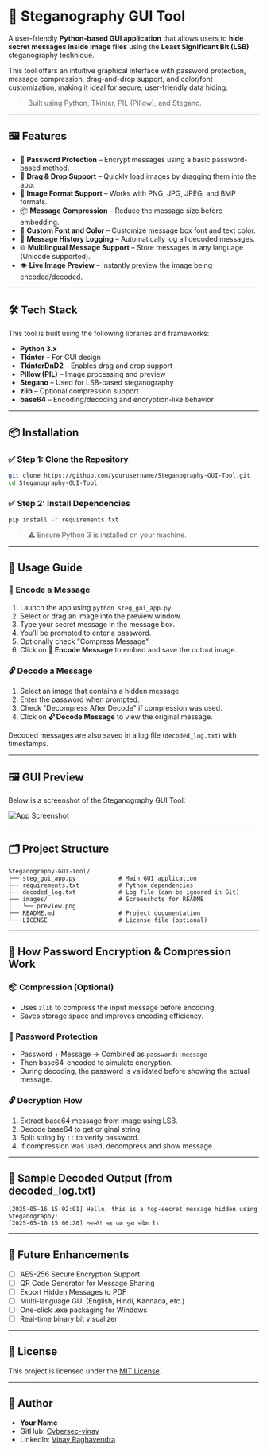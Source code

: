 # 🔐 Steganography GUI Tool

A user-friendly **Python-based GUI application** that allows users to **hide secret messages inside image files** using the **Least Significant Bit (LSB)** steganography technique.

This tool offers an intuitive graphical interface with password protection, message compression, drag-and-drop support, and color/font customization, making it ideal for secure, user-friendly data hiding.

> Built using Python, Tkinter, PIL (Pillow), and Stegano.

---

## 🖼 Features

- 🔐 **Password Protection** – Encrypt messages using a basic password-based method.
- 📂 **Drag & Drop Support** – Quickly load images by dragging them into the app.
- 📸 **Image Format Support** – Works with PNG, JPG, JPEG, and BMP formats.
- 📦 **Message Compression** – Reduce the message size before embedding.
- 🎨 **Custom Font and Color** – Customize message box font and text color.
- 📜 **Message History Logging** – Automatically log all decoded messages.
- 🌐 **Multilingual Message Support** – Store messages in any language (Unicode supported).
- 👁️ **Live Image Preview** – Instantly preview the image being encoded/decoded.

---

## 🛠 Tech Stack

This tool is built using the following libraries and frameworks:

- **Python 3.x**
- **Tkinter** – For GUI design
- **TkinterDnD2** – Enables drag and drop support
- **Pillow (PIL)** – Image processing and preview
- **Stegano** – Used for LSB-based steganography
- **zlib** – Optional compression support
- **base64** – Encoding/decoding and encryption-like behavior

---

## 📦 Installation

### ✅ Step 1: Clone the Repository

```bash
git clone https://github.com/yourusername/Steganography-GUI-Tool.git
cd Steganography-GUI-Tool
````

### ✅ Step 2: Install Dependencies

```bash
pip install -r requirements.txt
```

> ⚠️ Ensure Python 3 is installed on your machine.

---

## 🚀 Usage Guide

### 🔐 Encode a Message

1. Launch the app using `python steg_gui_app.py`.
2. Select or drag an image into the preview window.
3. Type your secret message in the message box.
4. You’ll be prompted to enter a password.
5. Optionally check "Compress Message".
6. Click on **🔐 Encode Message** to embed and save the output image.

### 🔓 Decode a Message

1. Select an image that contains a hidden message.
2. Enter the password when prompted.
3. Check "Decompress After Decode" if compression was used.
4. Click on **🔓 Decode Message** to view the original message.

Decoded messages are also saved in a log file (`decoded_log.txt`) with timestamps.

---

## 🖼 GUI Preview

Below is a screenshot of the Steganography GUI Tool:

![App Screenshot](images/preview.png)

---

## 🗂 Project Structure

```
Steganography-GUI-Tool/
├── steg_gui_app.py            # Main GUI application
├── requirements.txt           # Python dependencies
├── decoded_log.txt            # Log file (can be ignored in Git)
├── images/                    # Screenshots for README
│   └── preview.png
├── README.md                  # Project documentation
└── LICENSE                    # License file (optional)
```

---

## 🔐 How Password Encryption & Compression Work

### 📦 Compression (Optional)

* Uses `zlib` to compress the input message before encoding.
* Saves storage space and improves encoding efficiency.

### 🔐 Password Protection

* Password + Message → Combined as `password::message`
* Then base64-encoded to simulate encryption.
* During decoding, the password is validated before showing the actual message.

### 🔓 Decryption Flow

1. Extract base64 message from image using LSB.
2. Decode base64 to get original string.
3. Split string by `::` to verify password.
4. If compression was used, decompress and show message.

---

## 🧪 Sample Decoded Output (from decoded\_log.txt)

```
[2025-05-16 15:02:01] Hello, this is a top-secret message hidden using Steganography!
[2025-05-16 15:06:20] नमस्ते! यह एक गुप्त संदेश है।
```

---

## 📌 Future Enhancements

* [ ] AES-256 Secure Encryption Support
* [ ] QR Code Generator for Message Sharing
* [ ] Export Hidden Messages to PDF
* [ ] Multi-language GUI (English, Hindi, Kannada, etc.)
* [ ] One-click .exe packaging for Windows
* [ ] Real-time binary bit visualizer

---

## 📝 License

This project is licensed under the [MIT License](LICENSE).

---

## 👤 Author

* **Your Name**
* GitHub: [Cybersec-vinay](https://github.com/cybersec-vinay/Cybersecurity-Projects-)
* LinkedIn: [Vinay Raghavendra](https://www.linkedin.com/in/vinay-raghavendra-a7a0b7329/)

